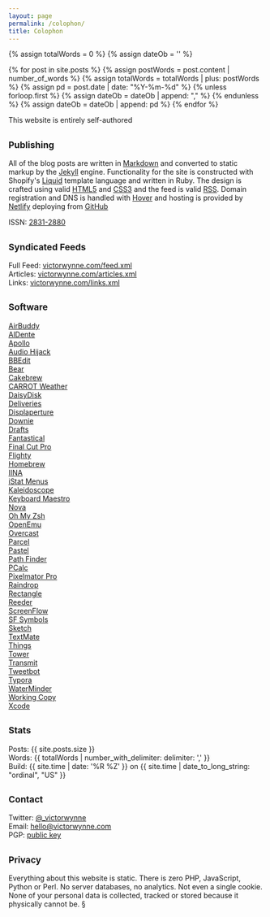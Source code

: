```yaml
---
layout: page
permalink: /colophon/
title: Colophon
---
```


{% assign totalWords = 0 %}
{% assign dateOb = '' %}

{% for post in site.posts %}
	{% assign postWords = post.content | number_of_words %}
	{% assign totalWords = totalWords | plus:  postWords %}
	{% assign pd = post.date | date: "%Y-%m-%d" %}
	{% unless forloop.first %}
		{% assign dateOb = dateOb | append: "," %}
	{% endunless %}
	{% assign dateOb = dateOb | append: pd %}
{% endfor %}

This website is entirely self-authored

## <small>Publishing</small>

All of the blog posts are written in [Markdown](https://daringfireball.net/projects/markdown/) and converted to static markup by the [Jekyll](https://jekyllrb.com) engine. Functionality for the site is constructed with Shopify's [Liquid](https://shopify.github.io/liquid/) template language and written in Ruby. The design is crafted using valid [HTML5](https://validator.w3.org/nu/?doc=https%3A%2F%2Fvictorwynne.com%2F) and [CSS3](https://jigsaw.w3.org/css-validator/validator?uri=https%3A%2F%2Fvictorwynne.com&profile=css3svg&usermedium=all&warning=0&vextwarning=) and the feed is valid [RSS](https://validator.w3.org/feed/check.cgi?url=https%3A%2F%2Fvictorwynne.com%2Ffeed.xml). Domain registration and DNS is handled with [Hover](https://hover.com/) and hosting is provided by [Netlify](https://www.netlify.com) deploying from [GitHub](https://www.github.com/victorwynne/victorwynne/)

ISSN: [2831-2880](https://portal.issn.org/resource/ISSN/2831-2880)<br>

## <small>Syndicated Feeds</small>

Full Feed: [victorwynne.com/feed.xml](https://victorwynne.com/feed.xml)<br>
Articles: [victorwynne.com/articles.xml](https://victorwynne.com/articles.xml)<br>
Links: [victorwynne.com/links.xml](https://victorwynne.com/links.xml)

## <small>Software</small>

[AirBuddy](https://v2.airbuddy.app)<br>
[AlDente](https://apphousekitchen.com)<br>
[Apollo](https://apolloapp.io)<br>
[Audio Hijack](https://rogueamoeba.com/audiohijack)<br>
[BBEdit](https://www.barebones.com/products/bbedit)<br>
[Bear](https://bear.app)<br>
[Cakebrew](https://www.cakebrew.com)<br>
[CARROT Weather](https://www.meetcarrot.com/weather)<br>
[DaisyDisk](https://daisydiskapp.com)<br>
[Deliveries](https://deliveries.app/en.html)<br>
[Displaperture](https://manytricks.com/displaperture)<br>
[Downie](https://software.charliemonroe.net/downie)<br>
[Drafts](https://getdrafts.com/)<br>
[Fantastical](https://flexibits.com/fantastical)<br>
[Final Cut Pro](https://www.apple.com/final-cut-pro/)<br>
[Flighty](https://www.flightyapp.com)<br>
[Homebrew](https://brew.sh)<br>
[IINA](https://iina.io)<br>
[iStat Menus](https://bjango.com/mac/istatmenus)<br>
[Kaleidoscope](https://kaleidoscope.app)<br>
[Keyboard Maestro](https://www.keyboardmaestro.com/main/)<br>
[Nova](https://nova.app)<br>
[Oh My Zsh](https://ohmyz.sh)<br>
[OpenEmu](https://openemu.org)<br>
[Overcast](https://overcast.fm)<br>
[Parcel](https://parcelapp.net)<br>
[Pastel](https://www.highcaffeinecontent.com/blog/20200610-Pastel)<br>
[Path Finder](https://www.cocoatech.io)<br>
[PCalc](https://www.pcalc.com/mac)<br>
[Pixelmator Pro](https://www.pixelmator.com/pro)<br>
[Raindrop](https://raindrop.io)<br>
[Rectangle](https://rectangleapp.com)<br>
[Reeder](https://reederapp.com)<br>
[ScreenFlow](https://www.telestream.net/screenflow/overview.htm)<br>
[SF Symbols](https://developer.apple.com/sf-symbols)<br>
[Sketch](https://www.sketch.com)<br>
[TextMate](https://macromates.com)<br>
[Things](https://culturedcode.com/things/)<br>
[Tower](https://www.git-tower.com/mac)<br>
[Transmit](https://panic.com/transmit)<br>
[Tweetbot](https://tapbots.com/tweetbot/mac)<br>
[Typora](https://typora.io)<br>
[WaterMinder](https://waterminder.com)<br>
[Working Copy](https://workingcopyapp.com)<br>
[Xcode](https://developer.apple.com/xcode)

## <small>Stats</small>

Posts: {{ site.posts.size }}<br>
Words: {{ totalWords | number_with_delimiter: delimiter: ',' }}<br>
Build: {{ site.time | date: '%R %Z' }} on {{ site.time | date_to_long_string: "ordinal", "US" }}

## <small>Contact</small>

Twitter: [@_victorwynne](https://twitter.com/_victorwynne/)<br>
Email: <a href="mailto:hello@victorwynne.com">hello@victorwynne.com</a><br>
PGP: [public key](https://victorwynne.com/key.txt)

## <small>Privacy</small>

Everything about this website is static. There is zero PHP, JavaScript, Python or Perl. No server databases, no analytics. Not even a single cookie. None of your personal data is collected, tracked or stored because it physically cannot be. §
<br><br>
